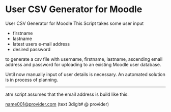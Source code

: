 # User CSV Generator for Moodle
User CSV Generator for Moodle
This Script takes some user input 
- firstname
- lastname
- latest users e-mail address 
- desired password

to generate a csv file with username, firstname, lastname, ascending email address and password for uploading to an existing Moodle user database.

Until now manually input of user details is necessary. An automated solution is in process of planning.

---
atm script assumes that the email address is build like this:

name001@provider.com
(text 3digit# @ provider)
